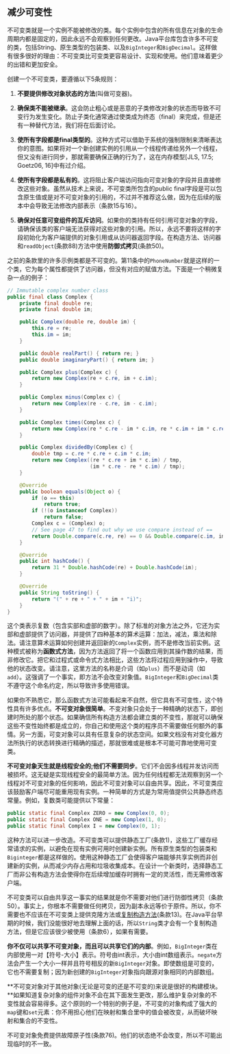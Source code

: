 ## 减少可变性

不可变类就是一个实例不能被修改的类。每个实例中包含的所有信息在对象的生命周期内都是固定的，因此永远不会观察到任何更改。Java平台库包含许多不可变的类，包括String、原生类型的包装类、以及`BigInteger`和`BigDecimal`。这样做有很多很好的理由：不可变类比可变类更容易设计、实现和使用。他们意味着更少的出错和更加安全。

创建一个不可变类，要遵循以下5条规则：

1. **不要提供修改对象状态的方法**\(叫做可变器\)。

2. **确保类不能被继承**。这会防止粗心或是恶意的子类修改对象的状态而导致不可变行为发生变化。防止子类化通常通过使类成为终态（final）来完成，但是还有一种替代方法，我们将在后面讨论。

3. **使所有字段都是final类型的**。这种方式可以借助于系统的强制限制来清晰表达你的意图。如果将对一个新创建实例的引用从一个线程传递给另外一个线程，但又没有进行同步，那就需要确保正确的行为了，这在内存模型\[JLS, 17.5; Goetz06, 16\]中有过介绍。

4. **使所有字段都是私有的**。这将阻止客户端访问指向可变对象的字段并且直接修改这些对象。虽然从技术上来说，不可变类所包含的public final字段是可以包含原生值或是对不可变对象的引用的，不过并不推荐这么做，因为在后续的版本中会导致无法修改内部表示（条款15与16）。

5. **确保对任意可变组件的互斥访问**。如果你的类持有任何引用可变对象的字段，请确保该类的客户端无法获得对这些对象的引用。所以，永远不要将这样的字段初始化为客户端提供的对象引用或从访问器返回字段。在构造方法、访问器和`readObject`\(条款88\)方法中使用**防御式拷贝**\(条款50\)。

之前的条款里的许多示例类都是不可变的。第11条中的`PhoneNumber`就是这样的一个类，它为每个属性都提供了访问器，但没有对应的赋值方法。下面是一个稍微复杂一点的例子：

```java
// Immutable complex number class
public final class Complex {
    private final double re;
    private final double im;

    public Complex(double re, double im) {
        this.re = re;
        this.im = im;
    }

    public double realPart() { return re; }
    public double imaginaryPart() { return im; }

    public Complex plus(Complex c) {
        return new Complex(re + c.re, im + c.im);
    }

    public Complex minus(Complex c) {
        return new Complex(re - c.re, im - c.im);
    }

    public Complex times(Complex c) {
        return new Complex(re * c.re - im * c.im, re * c.im + im * c.re);
    }

    public Complex dividedBy(Complex c) {
        double tmp = c.re * c.re + c.im * c.im;
        return new Complex((re * c.re + im * c.im) / tmp,
                           (im * c.re - re * c.im) / tmp);
    }

    @Override 
    public boolean equals(Object o) {
        if (o == this)
            return true;
        if (!(o instanceof Complex))
            return false;
        Complex c = (Complex) o;
        // See page 47 to find out why we use compare instead of ==
        return Double.compare(c.re, re) == 0 && Double.compare(c.im, im) == 0;
    }

    @Override 
    public int hashCode() {
        return 31 * Double.hashCode(re) + Double.hashCode(im);
    }

    @Override 
    public String toString() {
        return "(" + re + " + " + im + "i)";
    }
}
```

这个类表示复数（包含实部和虚部的数字）。除了标准的对象方法之外，它还为实部和虚部提供了访问器，并提供了四种基本的算术运算：加法，减法，乘法和除法。请注意算术运算如何创建并返回新的`Complex`实例，而不是修改当前实例。这种模式被称为**函数式方法**，因为方法返回了将一个函数应用到其操作数的结果，而非修改它。把它和过程式或命令式方法相比，这些方法将过程应用到操作中，导致他的状态改变。请注意，这里方法的名称是介词（如`plus`）而不是动词（如`add`）。这强调了一个事实，即方法不会改变对象值。`BigInteger`和`BigDecimal`类不遵守这个命名约定，所以导致许多使用错误。

如果你不熟悉它，那么函数式方法可能看起来不自然，但它具有不可变性，这个特性具有许多优点。**不可变对象很简单**。不变对象只会处于一种精确的状态下，即创建时所处的那个状态。如果确信所有构造方法都会建立类的不变性，那就可以确保这些不变性始终都是成立的，你自己和使用这个类的程序员不需要做任何额外的事情。另一方面，可变对象可以具有任意复杂的状态空间。如果文档没有对变化器方法所执行的状态转换进行精确的描述，那就很难或是根本不可能可靠地使用可变类。

**不可变对象天生就是线程安全的;他们不需要同步**。它们不会因多线程并发访问而被损坏。这无疑是实现线程安全的最简单方法。因为任何线程都无法观察到另一个线程对不可变对象的任何影响，因此不可变对象可以自由共享。因此，不可变类应该鼓励客户端尽可能重用现有实例。一种简单的方式是为常用值提供公共静态终态常量。例如，复数类可能提供以下常量：

```java
public static final Complex ZERO = new Complex(0, 0);
public static final Complex ONE = new Complex(1, 0);
public static final Complex I = new Complex(0, 1);
```

这种方法可以进一步改造。不可变类可以提供静态工厂\(条款1\)，这些工厂缓存经常请求的实例，以避免在现有实例可用时创建新实例。所有原生类型的包装类和`Biginteger`都是这样做的。使用这种静态工厂会使得客户端能够共享实例而非创建新的实例，从而减少内存占用和垃圾收集成本。在设计一个新类时，选择静态工厂而非公有构造方法会使得你在后续增加缓存时拥有一定的灵活性，而无需修改客户端。

不可变类可以自由共享这一事实的结果就是你不需要对他们进行防御性拷贝（条款50）。事实上，你根本不需要做任何拷贝，因为副本永远等价于原件。所以，你不需要也不应该在不可变类上提供克隆方法或[复制构造方法](https://blog.csdn.net/ab113/article/details/73332096)\(条款13\)。在Java平台早期的时候，我们没能很好地去理解上面的话，所以`String`类才会有一个复制构造方法，但是它应该很少被使用（条款6），如果有需要。

**你不仅可以共享不可变对象，而且可以共享它们的内部**。例如，`BigInteger`类在内部使用一对【符号-大小】表示。符号由int表示，大小由int数组表示。`negate`方法会产生一个大小一样并且符号相反的新`BigInteger`对象。即使数组是可变的，它也不需要复制；因为新创建的`BigInteger`对象指向跟源对象相同的内部数组。

**不可变对象对于其他对象\(无论是可变的还是不可变的\)来说是很好的构建模块。**如果知道复杂对象的组件对象不会在其下面发生更改，那么维护复杂对象的不变性就会容易得多。这个原则的一个特别的例子是，不可变的对象构成了强大的`map`键和`set`元素：你不用担心他们在映射和集合里中的值会被改变，从而破坏映射和集合的不变性。

不可变对象免费提供故障原子性\(条款76\)。他们的状态绝不会改变，所以不可能出现临时的不一致。

